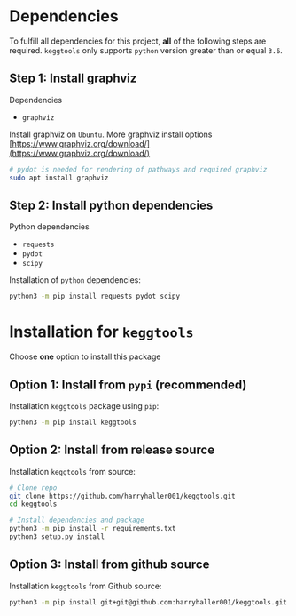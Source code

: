
# Dependencies

To fulfill all dependencies for this project, **all** of the following steps are required.
`keggtools` only supports `python` version greater than or equal `3.6`.

## Step 1: Install graphviz

Dependencies

* `graphviz`

Install graphviz on `Ubuntu`. More graphviz install options [https://www.graphviz.org/download/](https://www.graphviz.org/download/)

```bash
# pydot is needed for rendering of pathways and required graphviz
sudo apt install graphviz
```

## Step 2: Install python dependencies

Python dependencies

* `requests`
* `pydot`
* `scipy`

Installation of `python` dependencies:

```bash
python3 -m pip install requests pydot scipy
```

# Installation for `keggtools`

Choose **one** option to install this package

## Option 1: Install from `pypi` (recommended)

Installation `keggtools` package using `pip`:

```bash
python3 -m pip install keggtools
```

## Option 2: Install from release source

Installation `keggtools` from source:

```bash
# Clone repo
git clone https://github.com/harryhaller001/keggtools.git
cd keggtools

# Install dependencies and package
python3 -m pip install -r requirements.txt
python3 setup.py install
```


## Option 3: Install from github source


Installation `keggtools` from Github source:

```bash
python3 -m pip install git+git@github.com:harryhaller001/keggtools.git
```


